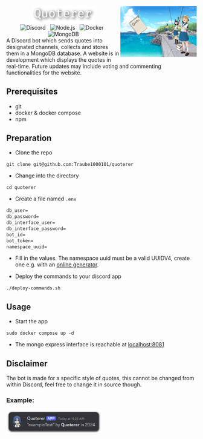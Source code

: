 <img src="./assets/quoterer.webp" alt="Wow&#8230; such Empty!" title="StealthyWhisper Icon" width="40%" align="right">
<div align="center">
  <picture>
    <source
        media="(prefers-color-scheme: dark)"
        srcset="./assets/title_dark.png"
    />
    <source
        media="(prefers-color-scheme: light), (prefers-color-scheme: no-preference)"
        srcset="./assets/title_light.png"
    />
    <img width="33%" src="./assets/title_dark.png"/>
  </picture>
  <br>
  <img height="22px" alt="Discord" src="https://img.shields.io/badge/Discord-%235865F2?style=flat&logo=discord&logoColor=white">
  &nbsp;
  <img height="22px" alt="Node.js" src="https://img.shields.io/badge/Node.js-%235FA04E?style=flat&logo=nodedotjs&logoColor=white">
  &nbsp;
  <img height="22px" alt="Docker" src="https://img.shields.io/badge/Docker-%232496ED?style=flat&logo=docker&logoColor=white">
  &nbsp;
  <img height="22px" alt="MongoDB" src="https://img.shields.io/badge/MongoDB-%2347A248?style=flat&logo=mongodb&logoColor=white">
</div>
A Discord bot which sends quotes into designated channels, collects and stores them in a MongoDB database. A website is in development which displays the quotes in real-time. Future updates may include voting and commenting functionalities for the website.

## Prerequisites

- git
- docker & docker compose
- npm

## Preparation
- Clone the repo
```
git clone git@github.com:Traube1000101/quoterer
```
- Change into the directory
```
cd quoterer
```
- Create a file named `.env`
```
db_user=
db_password=
db_interface_user=
db_interface_password=
bot_id=
bot_token=
namespace_uuid=
```
- Fill in the values. The namespace uuid must be a valid UUIDV4, create one e.g. with an [online generator](https://www.uuidgenerator.net/version4).

- Deploy the commands to your discord app
```
./deploy-commands.sh
```  

## Usage
- Start the app
```
sudo docker compose up -d
```
- The mongo express interface is reachable at [localhost:8081](http://localhost:8081)

## Disclaimer
The bot is made for a specific style of quotes, this cannot be changed from within Discord, feel free to change it in source though.  
### Example:

<img width="50%" alt="Example Quote" src="./assets/example_quote.png">
